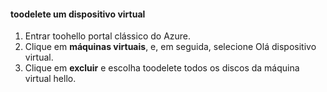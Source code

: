 #### <a name="toodelete-a-virtual-device"></a>toodelete um dispositivo virtual

1. Entrar toohello portal clássico do Azure.
2. Clique em **máquinas virtuais**, e, em seguida, selecione Olá dispositivo virtual.
3. Clique em **excluir** e escolha toodelete todos os discos da máquina virtual hello.

